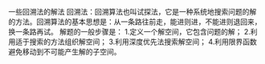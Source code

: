 一些回溯法的解法
回溯法：回溯算法也叫试探法，它是一种系统地搜索问题的解的方法。回溯算法的基本思想是：从一条路往前走，能进则进，不能进则退回来，换一条路再试。
解题的一般步骤是：
1.定义一个解空间，它包含问题的解；
2.利用适于搜索的方法组织解空间；
3.利用深度优先法搜索解空间；
4.利用限界函数避免移动到不可能产生解的子空间。
